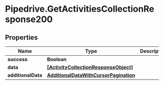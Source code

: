 # Pipedrive.GetActivitiesCollectionResponse200

## Properties

Name | Type | Description | Notes
------------ | ------------- | ------------- | -------------
**success** | **Boolean** |  | [optional] 
**data** | [**[ActivityCollectionResponseObject]**](ActivityCollectionResponseObject.md) |  | [optional] 
**additionalData** | [**AdditionalDataWithCursorPagination**](AdditionalDataWithCursorPagination.md) |  | [optional] 


